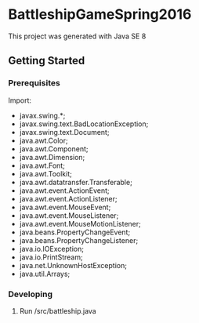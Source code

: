 # BattleshipGameSpring2016

This project was generated with Java SE 8

## Getting Started

### Prerequisites

Import:

- javax.swing.*;
- javax.swing.text.BadLocationException;
- javax.swing.text.Document;
- java.awt.Color;
- java.awt.Component;
- java.awt.Dimension;
- java.awt.Font;
- java.awt.Toolkit;
- java.awt.datatransfer.Transferable;
- java.awt.event.ActionEvent;
- java.awt.event.ActionListener;
- java.awt.event.MouseEvent;
- java.awt.event.MouseListener;
- java.awt.event.MouseMotionListener;
- java.beans.PropertyChangeEvent;
- java.beans.PropertyChangeListener;
- java.io.IOException;
- java.io.PrintStream;
- java.net.UnknownHostException;
- java.util.Arrays;

### Developing

1. Run /src/battleship.java
